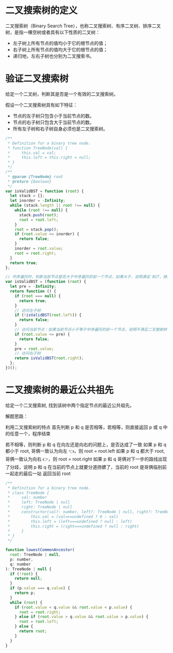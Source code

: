 # 二叉搜索树的定义

二叉搜索树（Binary Search Tree），也称二叉搜索树、有序二叉树、排序二叉树，是指一棵空树或者具有以下性质的二叉树：

- 左子树上所有节点的值均小于它的根节点的值；
- 右子树上所有节点的值均大于它的根节点的值；
- 递归地，左右子树也分别为二叉搜索书。

# 验证二叉搜索树

给定一个二叉树，判断其是否是一个有效的二叉搜索树。

假设一个二叉搜索树具有如下特征：

- 节点的左子树只包含小于当前节点的数。
- 节点的右子树只包含大于当前节点的数。
- 所有左子树和右子树自身必须也是二叉搜索树。

```js
/**
 * Definition for a binary tree node.
 * function TreeNode(val) {
 *     this.val = val;
 *     this.left = this.right = null;
 * }
 */
/**
 * @param {TreeNode} root
 * @return {boolean}
 */
var isValidBST = function (root) {
  let stack = [];
  let inorder = -Infinity;
  while (stack.length || root !== null) {
    while (root !== null) {
      stack.push(root);
      root = root.left;
    }
    root = stack.pop();
    if (root.value <= inorder) {
      return false;
    }
    inorder = root.value;
    root = root.right;
  }
  return true;
};

// 中序遍历时，判断当前节点是否大于中序遍历的前一个节点，如果大于，说明满足 BST，继续遍历；否则直接返回 false。
var isValidBST = (function (root) {
  let pre = -Infinity;
  return function () {
    if (root === null) {
      return true;
    }
    // 访问左子树
    if (!isValidBST(root.left)) {
      return false;
    }
    // 访问当前节点：如果当前节点小于等于中序遍历的前一个节点，说明不满足二叉搜索树
    if (root.value <= pre) {
      return false;
    }
    pre = root.value;
    // 访问右子树
    return isValidBST(root.right);
  };
})();
```

# 二叉搜索树的最近公共祖先

给定一个二叉搜索树, 找到该树中两个指定节点的最近公共祖先。

解题思路：

利用二叉搜索树的特点
首先判断 p 和 q 是否相等，若相等，则直接返回 p 或 q 中的任意一个，程序结束

若不相等，则判断 p 和 q 在向左还是向右的问题上，是否达成了一致
如果 p 和 q 都小于 root, 哥俩一致认为向左 👈，则 root = root.left
如果 p 和 q 都大于 root, 哥俩一致认为向右 👉，则 root = root.right
如果 p 和 q 哥俩对下一步的路线出现了分歧，说明 p 和 q 在当前的节点上就要分道扬镳了，当前的 root 是哥俩临别前一起走的最后一站
返回当前 root

```js
/**
 * Definition for a binary tree node.
 * class TreeNode {
 *     val: number
 *     left: TreeNode | null
 *     right: TreeNode | null
 *     constructor(val?: number, left?: TreeNode | null, right?: TreeNode | null) {
 *         this.val = (val===undefined ? 0 : val)
 *         this.left = (left===undefined ? null : left)
 *         this.right = (right===undefined ? null : right)
 *     }
 * }
 */

function lowestCommonAncestor(
  root: TreeNode | null,
  p: number,
  q: number
): TreeNode | null {
  if (!root) {
    return null;
  }
  if (p.value === q.value) {
    return p;
  }
  while (root) {
    if (root.value < q.value && root.value < p.value) {
      root = root.right;
    } else if (root.value > q.value && root.value > p.value) {
      root = root.left;
    } else {
      return root;
    }
  }
}
```
